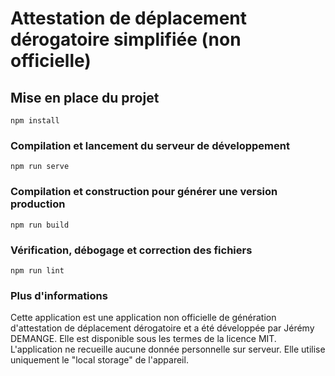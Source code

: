 # Attestation de déplacement dérogatoire simplifiée (non officielle)

## Mise en place du projet
```
npm install
```

### Compilation et lancement du serveur de développement
```
npm run serve
```

### Compilation et construction pour générer une version production
```
npm run build
```

### Vérification, débogage et correction des fichiers
```
npm run lint
```

### Plus d'informations
Cette application est une application non officielle de génération d'attestation de déplacement dérogatoire et a été développée par Jérémy DEMANGE. Elle est disponible sous les termes de la licence MIT. L'application ne recueille aucune donnée personnelle sur serveur. Elle utilise uniquement le "local storage" de l'appareil.
